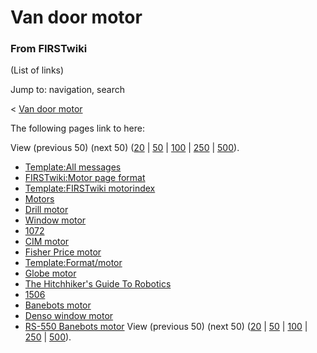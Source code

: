 # Van door motor

### From FIRSTwiki

(List of links)

Jump to: navigation, search

&lt; [Van door motor](/index.php?title=Van_door_motor&redirect=no "Van door
motor" )  

The following pages link to here:

View (previous 50) (next 50)
([20](/index.php?title=Special:Whatlinkshere/Van_door_motor&limit=20&from=0
"Special:Whatlinkshere/Van door motor" ) |
[50](/index.php?title=Special:Whatlinkshere/Van_door_motor&limit=50&from=0
"Special:Whatlinkshere/Van door motor" ) |
[100](/index.php?title=Special:Whatlinkshere/Van_door_motor&limit=100&from=0
"Special:Whatlinkshere/Van door motor" ) |
[250](/index.php?title=Special:Whatlinkshere/Van_door_motor&limit=250&from=0
"Special:Whatlinkshere/Van door motor" ) |
[500](/index.php?title=Special:Whatlinkshere/Van_door_motor&limit=500&from=0
"Special:Whatlinkshere/Van door motor" )).

  * [Template:All messages](Template:All_messages "Template:All messages" )
  * [FIRSTwiki:Motor page format](FIRSTwiki:Motor_page_format "FIRSTwiki:Motor page format" )
  * [Template:FIRSTwiki motorindex](Template:FIRSTwiki_motorindex "Template:FIRSTwiki motorindex" )
  * [Motors](Motors "Motors" )
  * [Drill motor](Drill_motor "Drill motor" )
  * [Window motor](Window_motor "Window motor" )
  * [1072](1072 "1072" )
  * [CIM motor](CIM_motor "CIM motor" )
  * [Fisher Price motor](Fisher_Price_motor "Fisher Price motor" )
  * [Template:Format/motor](Template:Format/motor "Template:Format/motor" )
  * [Globe motor](Globe_motor "Globe motor" )
  * [The Hitchhiker's Guide To Robotics](The_Hitchhiker%27s_Guide_To_Robotics "The Hitchhiker's Guide To Robotics" )
  * [1506](1506 "1506" )
  * [Banebots motor](Banebots_motor "Banebots motor" )
  * [Denso window motor](Denso_window_motor "Denso window motor" )
  * [RS-550 Banebots motor](RS-550_Banebots_motor "RS-550 Banebots motor" )
View (previous 50) (next 50)
([20](/index.php?title=Special:Whatlinkshere/Van_door_motor&limit=20&from=0
"Special:Whatlinkshere/Van door motor" ) |
[50](/index.php?title=Special:Whatlinkshere/Van_door_motor&limit=50&from=0
"Special:Whatlinkshere/Van door motor" ) |
[100](/index.php?title=Special:Whatlinkshere/Van_door_motor&limit=100&from=0
"Special:Whatlinkshere/Van door motor" ) |
[250](/index.php?title=Special:Whatlinkshere/Van_door_motor&limit=250&from=0
"Special:Whatlinkshere/Van door motor" ) |
[500](/index.php?title=Special:Whatlinkshere/Van_door_motor&limit=500&from=0
"Special:Whatlinkshere/Van door motor" )).

